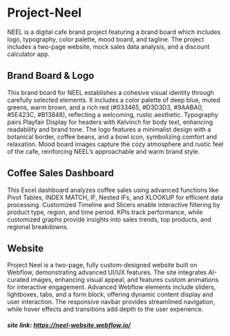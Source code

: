 # Project-Neel
NEEL is a digital cafe brand project featuring a brand board which includes logo, typography, color palette, mood board, and tagline. The project includes a two-page website, mock sales data analysis, and a discount calculator app.

## Brand Board & Logo
This brand board for NEEL establishes a cohesive visual identity through carefully selected elements. It includes a color palette of deep blue, muted greens, warm brown, and a rich red (#033465, #D3D3D3, #9AABA0, #5E423C, #B13848), reflecting a welcoming, rustic aesthetic. Typography pairs Playfair Display for headers with Kelvinch for body text, enhancing readability and brand tone. The logo features a minimalist design with a botanical border, coffee beans, and a bowl icon, symbolizing comfort and relaxation. Mood board images capture the cozy atmosphere and rustic feel of the cafe, reinforcing NEEL’s approachable and warm brand style.
## Coffee Sales Dashboard
This Excel dashboard analyzes coffee sales using advanced functions like Pivot Tables, INDEX MATCH, IF, Nested IFs, and XLOOKUP for efficient data processing. Customized Timeline and Slicers enable interactive filtering by product type, region, and time period. KPIs track performance, while customized graphs provide insights into sales trends, top products, and regional breakdowns. 
## Website
Project Neel is a two-page, fully custom-designed website built on Webflow, demonstrating advanced UI/UX features. The site integrates AI-curated images, enhancing visual appeal, and features custom animations for interactive engagement. Advanced Webflow elements include sliders, lightboxes, tabs, and a form block, offering dynamic content display and user interaction. The responsive navbar provides streamlined navigation, while hover effects and transitions add depth to the user experience. 
##### site link: https://neel-website.webflow.io/
